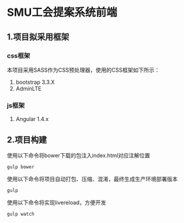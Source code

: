 # SMU工会提案系统前端

## 1.项目拟采用框架

### css框架

本项目采用SASS作为CSS预处理器，使用的CSS框架如下所示：

1. bootstrap 3.3.X
2. AdminLTE

### js框架

1. Angular 1.4.x

## 2.项目构建

使用以下命令将bower下载的包注入index.html对应注解位置

```
gulp bower
```

使用以下命令将项目自动打包、压缩、混淆，最终生成生产环境部署版本

```
gulp
```

使用以下命令将实现livereload，方便开发

```
gulp watch
```
